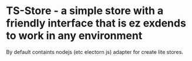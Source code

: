 # TS-Store - a simple store with a friendly interface that is ez exdends to work in any environment

By default containts nodejs (etc electorn js) adapter for create lite stores.
